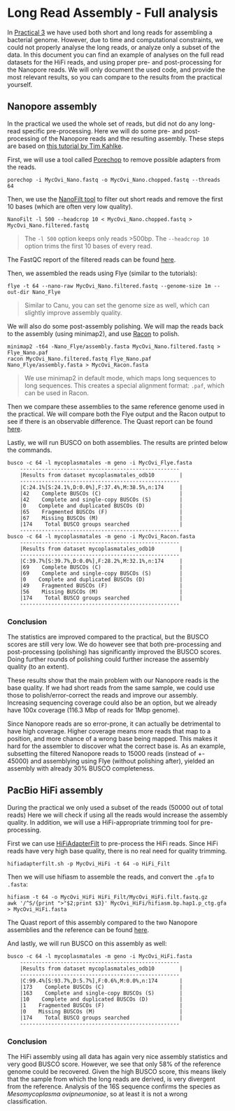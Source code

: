 # Long Read Assembly - Full analysis

In [Practical 3](../Practicals/03_GenomeAssembly.md) we have used both short and long reads for assembling a bacterial genome.
However, due to time and computational constraints, we could not properly analyse the long reads, or analyze only a subset of the data.
In this document you can find an example of analyses on the full read datasets for the HiFi reads, and using proper pre- and post-processing for the Nanopore reads.
We will only document the used code, and provide the most relevant results, so you can compare to the results from the practical yourself.

## Nanopore assembly

In the practical we used the whole set of reads, but did not do any long-read specific pre-processing.
Here we will do some pre- and post-processing of the Nanopore reads and the resulting assembly.
These steps are based on [this tutorial by Tim Kahlke](https://timkahlke.github.io/LongRead_tutorials/).

First, we will use a tool called [Porechop](https://github.com/rrwick/Porechop) to remove possible adapters from the reads.

```
porechop -i MycOvi_Nano.fastq -o MycOvi_Nano.chopped.fastq --threads 64
```

Then, we use the [NanoFilt tool](https://github.com/wdecoster/nanofilt) to filter out short reads and remove the first 10 bases (which are often very low quality).

```
NanoFilt -l 500 --headcrop 10 < MycOvi_Nano.chopped.fastq > MycOvi_Nano.filtered.fastq
```
> The `-l 500` option keeps only reads >500bp.
> The `--headcrop 10` option trims the first 10 bases of every read.

The FastQC report of the filtered reads can be found [here](MycOvi_Nano.filtered_fastqc.html).

Then, we assembled the reads using Flye (similar to the tutorials):

```
flye -t 64 --nano-raw MycOvi_Nano.filtered.fastq --genome-size 1m --out-dir Nano_Flye
```
> Similar to Canu, you can set the genome size as well, which can slightly improve assembly quality.

We will also do some post-assembly polishing. We will map the reads back to the assembly (using minimap2), and use [Racon](https://github.com/isovic/racon) to polish.

```
minimap2 -t64 -Nano_Flye/assembly.fasta MycOvi_Nano.filtered.fastq > Flye_Nano.paf
racon MycOvi_Nano.filtered.fastq Flye_Nano.paf Nano_Flye/assembly.fasta > MycOvi_Racon.fasta
```
> We use minimap2 in default mode, which maps long sequences to long sequences. This creates a special alignment format: `.paf`, which can be used in Racon.

Then we compare these assemblies to the same reference genome used in the practical.
We will compare both the Flye output and the Racon output to see if there is an observable difference.
The Quast report can be found [here](MycOvi_Nano_Quast.html).

Lastly, we will run BUSCO on both assemblies. The results are printed below the commands.

```
busco -c 64 -l mycoplasmatales -m geno -i MycOvi_Flye.fasta
    ---------------------------------------------------
    |Results from dataset mycoplasmatales_odb10        |
    ---------------------------------------------------
    |C:24.1%[S:24.1%,D:0.0%],F:37.4%,M:38.5%,n:174     |
    |42    Complete BUSCOs (C)                         |
    |42    Complete and single-copy BUSCOs (S)         |
    |0    Complete and duplicated BUSCOs (D)           |
    |65    Fragmented BUSCOs (F)                       |
    |67    Missing BUSCOs (M)                          |
    |174    Total BUSCO groups searched                |
    ---------------------------------------------------
busco -c 64 -l mycoplasmatales -m geno -i MycOvi_Racon.fasta
    ---------------------------------------------------
    |Results from dataset mycoplasmatales_odb10        |
    ---------------------------------------------------
    |C:39.7%[S:39.7%,D:0.0%],F:28.2%,M:32.1%,n:174     |
    |69    Complete BUSCOs (C)                         |
    |69    Complete and single-copy BUSCOs (S)         |
    |0    Complete and duplicated BUSCOs (D)           |
    |49    Fragmented BUSCOs (F)                       |
    |56    Missing BUSCOs (M)                          |
    |174    Total BUSCO groups searched                |
    ---------------------------------------------------
```

### Conclusion

The statistics are improved compared to the practical, but the BUSCO scores are still very low.
We do however see that both pre-processing and post-processing (polishing) has significantly improved the BUSCO scores.
Doing further rounds of polishing could further increase the assembly quality (to an extent).

These results show that the main problem with our Nanopore reads is the base quality.
If we had short reads from the same sample, we could use those to polish/error-correct the reads and improve our assembly.
Increasing sequencing coverage could also be an option, but we already have 100x coverage (116.3 Mbp of reads for 1Mbp genome).

Since Nanopore reads are so error-prone, it can actually be detrimental to have high coverage.
Higher coverage means more reads that map to a position, and more chance of a wrong base being mapped.
This makes it hard for the assembler to discover what the correct base is.
As an example, subsetting the filtered Nanopore reads to 15000 reads (instead of +- 45000) and assemblying using Flye (without polishing after),
yielded an assembly with already 30% BUSCO completeness.

## PacBio HiFi assembly

During the practical we only used a subset of the reads (50000 out of total reads)
Here we will check if using all the reads would increase the assembly quality.
In addition, we will use a HiFi-appropriate trimming tool for pre-processing.

First we can use [HiFiAdapterFilt](https://github.com/sheinasim/HiFiAdapterFilt) to pre-process the HiFi reads.
Since HiFi reads have very high base quality, there is no real need for quality trimming.


```
hifiadapterfilt.sh -p MycOvi_HiFi -t 64 -o HiFi_Filt
```

Then we will use hifiasm to assemble the reads, and convert the `.gfa` to `.fasta`:

```
hifiasm -t 64 -o MycOvi_HiFi HiFi_Filt/MycOvi_HiFi.filt.fastq.gz
awk '/^S/{print ">"$2;print $3}' MycOvi_HiFi/hifiasm.bp.hap1.p_ctg.gfa > MycOvi_HiFi.fasta
```

The Quast report of this assembly compared to the two Nanopore assemblies and the reference can be found [here](MycOvi_HiFi_Quast.html).

And lastly, we will run BUSCO on this assembly as well:

```
busco -c 64 -l mycoplasmatales -m geno -i MycOvi_HiFi.fasta
    ---------------------------------------------------
    |Results from dataset mycoplasmatales_odb10        |
    ---------------------------------------------------
    |C:99.4%[S:93.7%,D:5.7%],F:0.6%,M:0.0%,n:174       |
    |173    Complete BUSCOs (C)                        |
    |163    Complete and single-copy BUSCOs (S)        |
    |10    Complete and duplicated BUSCOs (D)          |
    |1    Fragmented BUSCOs (F)                        |
    |0    Missing BUSCOs (M)                           |
    |174    Total BUSCO groups searched                |
    ---------------------------------------------------
```

### Conclusion

The HiFi assembly using all data has again very nice assembly statistics and very good BUSCO score.
However, we see that only 58% of the reference genome could be recovered.
Given the high BUSCO score, this means likely that the sample from which the long reads are derived, is very divergent from the reference.
Analysis of the 16S sequence confirms the species as _Mesomycoplasma ovipneumoniae_, so at least it is not a wrong classification.

